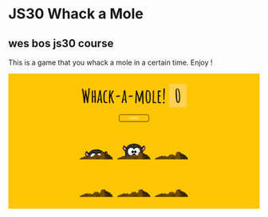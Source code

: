 # JS30 Whack a Mole

## wes bos js30 course

This is a game that you whack a mole in a certain time. Enjoy !

![Alt](ss.png)
